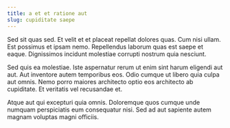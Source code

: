 ```yaml
---
title: a et et ratione aut
slug: cupiditate saepe
---
```


Sed sit quas sed. Et velit et et placeat repellat dolores quas. Cum nisi ullam. Est possimus et ipsam nemo. Repellendus laborum quas est saepe et eaque. Dignissimos incidunt molestiae corrupti nostrum quia nesciunt.

Sed quis ea molestiae. Iste aspernatur rerum ut enim sint harum eligendi aut aut. Aut inventore autem temporibus eos. Odio cumque ut libero quia culpa aut omnis. Nemo porro maiores architecto optio eos architecto ab cupiditate. Et veritatis vel recusandae et.

Atque aut qui excepturi quia omnis. Doloremque quos cumque unde numquam perspiciatis eum consequatur nisi. Sed ad aut sapiente autem magnam voluptas magni officiis.
